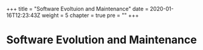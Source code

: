 +++
title = "Software Evoltuion and Maintenance"
date = 2020-01-16T12:23:43Z
weight = 5
chapter = true
pre = ""
+++

# Software Evolution and Maintenance